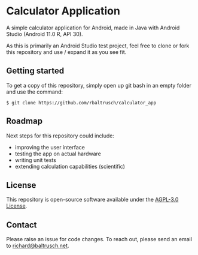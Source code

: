 # Calculator Application

A simple calculator application for Android, made in Java with Android Studio (Android 11.0 R, API 30).

As this is primarily an Android Studio test project, feel free to clone or fork this repository and use / expand it as you see fit.

## Getting started

To get a copy of this repository, simply open up git bash in an empty folder and use the command:

    $ git clone https://github.com/rbaltrusch/calculator_app

## Roadmap

Next steps for this repository could include:

- improving the user interface
- testing the app on actual hardware
- writing unit tests
- extending calculation capabilities (scientific)

## License

This repository is open-source software available under the [AGPL-3.0 License](https://github.com/rbaltrusch/calculator_app/blob/master/LICENSE).

## Contact

Please raise an issue for code changes. To reach out, please send an email to richard@baltrusch.net.
